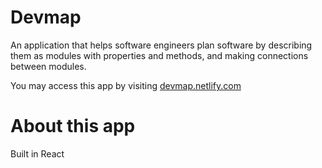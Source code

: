 # Devmap
An application that helps software engineers plan software by describing them as modules with properties and methods, and making connections between modules.

You may access this app by visiting [devmap.netlify.com](https://devmap.netlify.com)

# About this app

Built in React
